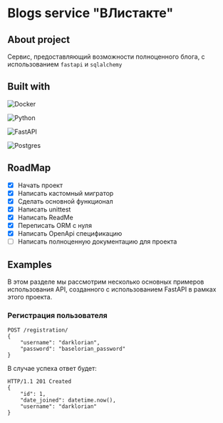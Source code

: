 # Blogs service "ВЛистакте"
## About project
Сервис, предоставляющий возможности полноценного блога, с использованием `fastapi` и `sqlalchemy`
## Built with
![Docker](https://img.shields.io/badge/docker-%230db7ed.svg?style=for-the-badge&logo=docker&logoColor=white)

![Python](https://img.shields.io/badge/python-3670A0?style=for-the-badge&logo=python&logoColor=ffdd54)

![FastAPI](https://img.shields.io/badge/FastAPI-005571?style=for-the-badge&logo=fastapi)

![Postgres](https://img.shields.io/badge/postgres-%23316192.svg?style=for-the-badge&logo=postgresql&logoColor=white)

## RoadMap
- [x] Начать проект
- [x] Написать кастомный мигратор
- [x] Сделать основной функционал
- [x] Написать unittest
- [x] Написать ReadMe
- [x] Переписать ORM с нуля
- [x] Написать OpenApi спецификацию
- [ ] Написать полноценную документацию для проекта

## Examples
В этом разделе мы рассмотрим несколько основных примеров использования API, созданного с использованием FastAPI в рамках этого проекта.
### Регистрация пользователя
```
POST /registration/
{
    "username": "darklorian",
    "password": "baselorian_password"
}
```
В случае успеха ответ будет:
```
HTTP/1.1 201 Created
{
    "id": 1,
    "date_joined": datetime.now(),
    "username": "darklorian"
}
```
